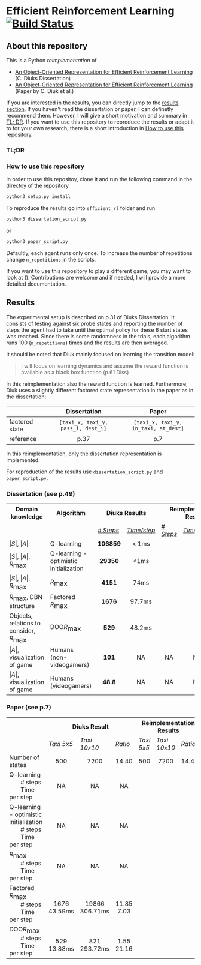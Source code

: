 # Efficient Reinforcement Learning [![Build Status](https://travis-ci.com/borea17/efficient_rl.svg?token=rFpzsqEK7NXyNhFzhbms&branch=master)](https://travis-ci.com/borea17/efficient_rl)

## About this repository

This is a Python *reimplementation* of 

* [An Object-Oriented Representation for Efficient Reinforcement Learning](http://carlosdiuk.github.io/papers/Thesis.pdf) (C. Diuks Dissertation)
* [An Object-Oriented Representation for Efficient Reinforcement Learning](http://carlosdiuk.github.io/papers/OORL.pdf) (Paper by C. Diuk et al.)

If you are interested in the results, you can directly jump to the [results section](https://github.com/borea17/efficient_rl#results). If you haven't read the dissertation or paper, I can definetly recommend them. However, I will give a short motivation and summary in [TL; DR](https://github.com/borea17/efficient_rl#tldr). If you want to use this repository to reproduce the results or adapt it to for your own research, there is a short introduction in [How to use this repository](https://github.com/borea17/efficient_rl#how-to-use-this-repository).

### TL;DR



### How to use this repository

In order to use this repositoy, clone it and run the following command in the directoy of the repository
```python
python3 setup.py install
```
To reproduce the results go into `efficient_rl` folder and run 
```python
python3 dissertation_script.py
```
or
```python
python3 paper_script.py
```
Defaultly, each agent runs only once. To increase the number of repetitions change `n_repetitions` in the scripts. 

If you want to use this repository to play a different game, you may want to look at (). Contributions are welcome and if needed, I will provide a more detailed documentation.

## Results

The experimental setup is described on p.31 of Diuks Dissertation. It consists of testing against six probe states and reporting the number of steps the agent had to take until the optimal policy for these 6 start states was reached. Since there is some randomness in the trials, each algorithm runs 100 (`n_repetitions`) times and the results are then averaged.

It should be noted that Diuk mainly focused on learning the transition model:
> I will focus on learning dynamics and assume the reward function is available as a black box function (p.61 Diss)

In this reimplementation also the reward function is learned. Furthermore, Diuk uses a slightly different factored state representation in the paper as in the dissertation:

|         | Dissertation                         | Paper                         |
|:--------|:------------------------------------:|:-----------------------------:|
| factored state | `[taxi_x, taxi_y, pass_i, dest_i]` | `[taxi_x, taxi_y, in_taxi, at_dest]` |
| reference      | p.37                                 | p.7                                       |

In this reimplementation, only the dissertation representation is implemented.

For reproduction of the results use `dissertation_script.py` and `paper_script.py`.


### Dissertation (see p.49)

<table>
  <tr>
    <th>Domain knowledge</th>
    <th>Algorithm</th>
    <th colspan="2">Diuks Results<br></th>
    <th colspan="3">Reimplementation Results</th>
  </tr>
  <tr>
    <td></td>
    <td></td>
    <td><u><i># Steps</i></u></td>
    <td><u><i>Time/step</i></u></td>
    <td><u><i># Steps</i></u></td>
    <td><u><i>Time/step</i></u></td>
    <td><u><i>Total Time</i></u></td>
  </tr>
  <tr>
    <td>|<i>S</i>|, |<i>A</i>|<br></td>
    <td>Q-learning</td>
    <td align="center"><b>106859</b></td>
    <td align="center">&lt; 1ms</td>
    <td></td>
    <td></td>
    <td></td>
  </tr>
  <tr>
    <td>|<i>S</i>|, |<i>A</i>|, <i>R</i><sub><font size="4">max</font></sub></td>
    <td>Q-learning - optimistic <br>initialization</td>
    <td align="center"><b>29350</b></td>
    <td align="center">&lt;1ms</td>
    <td align="center"></td>
    <td align="center"></td>
    <td align="center"></td>
  </tr>
  <tr>
    <td>|<i>S</i>|, |<i>A</i>|, <i>R</i><sub><font size="4">max</font></sub></td>
    <td><i>R</i><sub><font size="4">max</font></sub></td>
    <td align="center"><b>4151</b></td>
    <td align="center">74ms</td>
    <td align="center"></td>
    <td align="center"></td>
    <td align="center"></td>
  </tr>
  <tr>
    <td><i>R</i><sub><font size="4">max</font></sub>, DBN structure</td>
    <td>Factored <i>R</i><sub><font size="4">max</font></sub></td>
    <td align="center"><b>1676</b></td>
    <td align="center">97.7ms</td>
    <td align="center"></td>
    <td align="center"></td>
    <td align="center"></td>
  </tr>
  <tr>
    <td>Objects, relations to consider,<br><i>R</i><sub><font size="4">max</font></sub></td>
    <td>DOO<i>R</i><sub><font size="4">max</font></sub></td>
    <td align="center"><b>529</b></td>
    <td align="center">48.2ms</td>
    <td align="center"></td>
    <td align="center"></td>
    <td align="center"></td>
  </tr>
  <tr>
    <td>|<i>A</i>|, visualization of game</td>
    <td>Humans (non-<br>videogamers)<br></td>
    <td align="center"><b>101</b></td>
    <td align="center">NA</td>
    <td align="center">NA</td>
    <td align="center">NA</td>
    <td align="center">NA</td>
  </tr>
  <tr>
    <td>|<i>A</i>|, visualization of game</td>
    <td>Humans (videogamers)</td>
    <td align="center"><b>48.8</b></td>
    <td align="center">NA</td>
    <td align="center">NA</td>
    <td align="center">NA</td>
    <td align="center">NA</td>
  </tr>
</table>

### Paper (see p.7)

<table>
  <tr>
    <th></th>
    <th colspan="3">Diuks Result</th>
    <th colspan="3">Reimplementation Results</th>
  </tr>
  <tr>
    <td></td>
    <td><i>Taxi 5x5 </i></td>
    <td><i>Taxi 10x10</i></td>
    <td><i>Ratio</i></td>
    <td><i>Taxi 5x5</i><br></td>
    <td><i>Taxi 10x10</i></td>
    <td><i>Ratio</i></td>
  </tr>
  <tr>
    <td>Number of states</td>
    <td align="center">500</td>
    <td align="center" >7200</td>
    <td align="center">14.40</td>
    <td align="center">500</td>
    <td align="center">7200</td>
    <td align="center">14.40</td>
  </tr>
  <tr>
    <td>Q-learning<br>
      &nbsp;&nbsp;&nbsp;&nbsp;&nbsp;&nbsp;&nbsp;# steps<br>
      &nbsp;&nbsp;&nbsp;&nbsp;&nbsp;&nbsp;&nbsp;Time per step</td>
    <td align="center">
      &nbsp;<br>NA<br>&nbsp;
    </td>
    <td align="center">
      &nbsp;<br>NA<br>&nbsp;</td>
    <td align="center">&nbsp;<br>NA<br>&nbsp;</td>
    <td align="center"></td>
    <td align="center"></td>
    <td align="center"></td>
  </tr>
  <tr>
    <td>Q-learning - optimistic initialization<br>
      &nbsp;&nbsp;&nbsp;&nbsp;&nbsp;&nbsp;&nbsp;# steps<br>
      &nbsp;&nbsp;&nbsp;&nbsp;&nbsp;&nbsp;&nbsp;Time per step</td>
    </td>
    <td align="center">&nbsp;<br>NA<br>&nbsp;</td>
    <td align="center">&nbsp;<br>NA<br>&nbsp;</td>
    <td align="center">&nbsp;<br>NA<br>&nbsp;</td>
    <td></td>
    <td></td>
    <td></td>
  </tr>
  <tr>
    <td><i>R</i><sub><font size="4">max</font></sub><br> 
      &nbsp;&nbsp;&nbsp;&nbsp;&nbsp;&nbsp;&nbsp;# steps<br>
      &nbsp;&nbsp;&nbsp;&nbsp;&nbsp;&nbsp;&nbsp;Time per step</td>
     </td>
    <td align="center">&nbsp;<br>NA<br>&nbsp;</td>
    <td align="center">&nbsp;<br>NA<br>&nbsp;</td>
    <td align="center">&nbsp;<br>NA<br>&nbsp;</td>
    <td></td>
    <td></td>
    <td></td>
  </tr>
  <tr>
    <td>Factored <i>R</i><sub><font size="4">max</font></sub><br>
      &nbsp;&nbsp;&nbsp;&nbsp;&nbsp;&nbsp;&nbsp;# steps<br>
      &nbsp;&nbsp;&nbsp;&nbsp;&nbsp;&nbsp;&nbsp;Time per step</td>
    </td>
    <td align="center">&nbsp;<br>1676<br>43.59ms</td>
    <td align="center">&nbsp;<br>19866<br>306.71ms</td>
    <td align="center">&nbsp;<br>11.85<br>7.03</td>
    <td></td>
    <td></td>
    <td></td>
  </tr>
  <tr>
    <td>DOO<i>R</i><sub><font size="4">max</font></sub><br>
      &nbsp;&nbsp;&nbsp;&nbsp;&nbsp;&nbsp;&nbsp;# steps<br>
      &nbsp;&nbsp;&nbsp;&nbsp;&nbsp;&nbsp;&nbsp;Time per step</td>
    </td>
    <td align="center">&nbsp;<br>529<br>13.88ms</td>
    <td align="center">&nbsp;<br>821<br>293.72ms</td>
    <td align="center">&nbsp;<br>1.55<br>21.16</td>
    <td></td>
    <td></td>
    <td></td>
  </tr>
</table>
